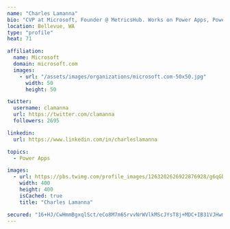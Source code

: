 ```yaml
---
name: "Charles Lamanna"
bio: "CVP at Microsoft, Founder @ MetricsHub. Works on Power Apps, Power Automate, Power Virtual Agent, Common Data Service and Dynamics 365."
location: Bellevue, WA
type: "profile"
heat: 71

affiliation:
  name: Microsoft
  domain: microsoft.com
  images:
    - url: "/assets/images/organizations/microsoft.com-50x50.jpg"
      width: 50
      height: 50

twitter:
  username: clamanna
  url: https://twitter.com/clamanna
  followers: 2695

linkedin:
  url: https://www.linkedin.com/in/charleslamanna

topics:
  - Power Apps

images:
  - url: https://pbs.twimg.com/profile_images/1263202626922876928/g6qGbHZ-_400x400.jpg
    width: 400
    height: 400
    isCached: true
    title: "Charles Lamanna"

secured: "16+HJ/CwHmmBgxqlSct/eCo8M7m6SrvvNrWVlkMScJYsT8j+MDC+IB31VJHwmnnzxotgWnuY3phz3EVhRt5lL7ETg2TDywD/YwAggnmh0zFlF4lci29YYAXEqzr3O8TA9SVhKktsrXVLKUWP2faV/H4ps04RL/0MZqvIHS/Sj/Xzyb1FryM+pQYwg47abL9+ua2hN1qwJeiGbfJCupBPruFJZx7UospJs2gY9H7+Hy9QQYcFPmyXU8efwXLRNE5ONsPuszmO9Npwg98LNkZSUf5Ck4vZePmwOM5L6sIZ07+AzC2JEedQuhM8R95eVgui/f8+IlAbRNk395g4t8hnSwzrSSVt5OedPxuZXb1uHv33k+nvbdanz49yZ66CPe0HcQvBMkpI7lwk8M12JkY5wYaQME5gpQbg62F5gdOxdzI=;oZSu2vZelLOnvU/9dWynDQ=="
---
```


